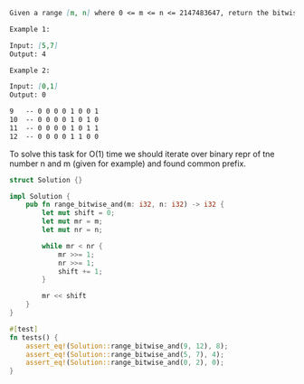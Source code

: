 ```markdown
Given a range [m, n] where 0 <= m <= n <= 2147483647, return the bitwise AND of all numbers in this range, inclusive.

Example 1:

Input: [5,7]
Output: 4

Example 2:

Input: [0,1]
Output: 0
```
```markdown
9   -- 0 0 0 0 1 0 0 1
10  -- 0 0 0 0 1 0 1 0
11  -- 0 0 0 0 1 0 1 1
12  -- 0 0 0 0 1 1 0 0
```

To solve this task for O(1) time we should iterate over binary repr of tne number n and m (given for example) and found common prefix.

```rust
struct Solution {}

impl Solution {
    pub fn range_bitwise_and(m: i32, n: i32) -> i32 {
        let mut shift = 0;
        let mut mr = m;
        let mut nr = n;

        while mr < nr {
            mr >>= 1;
            nr >>= 1;
            shift += 1;
        }

        mr << shift
    }
}

#[test]
fn tests() {
    assert_eq!(Solution::range_bitwise_and(9, 12), 8);
    assert_eq!(Solution::range_bitwise_and(5, 7), 4);
    assert_eq!(Solution::range_bitwise_and(0, 2), 0);
}
```